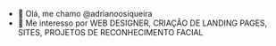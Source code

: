 - 👋 Olá, me chamo @adrianoosiqueira
- 👀 Me interesso por WEB DESIGNER, CRIAÇÂO DE LANDING PAGES, SITES, PROJETOS DE RECONHECIMENTO FACIAL


<!---
adrianoosiqueira/adrianoosiqueira is a ✨ special ✨ repository because its `README.md` (this file) appears on your GitHub profile.
You can click the Preview link to take a look at your changes.
--->
